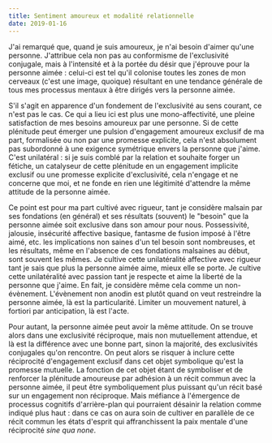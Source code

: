 ```yaml
---
title: Sentiment amoureux et modalité relationnelle
date: 2019-01-16
---
```


J'ai remarqué que, quand je suis amoureux, je n'ai besoin d'aimer qu'une personne. J'attribue cela non pas au conformisme de l'exclusivité conjugale, mais à l'intensité et à la portée du désir que j'éprouve pour la personne aimée : celui-ci est tel qu'il colonise toutes les zones de mon cerveaux (c'est une image, quoique) résultant en une tendance générale de tous mes processus mentaux à être dirigés vers la personne aimée.

S'il s'agit en apparence d'un fondement de l'exclusivité au sens courant, ce n'est pas le cas. Ce qui a lieu ici est plus une mono-affectivité, une pleine satisfaction de mes besoins amoureux par une personne. Si de cette plénitude peut émerger une pulsion d'engagement amoureux exclusif de ma part, formalisée ou non par une promesse explicite, cela n'est absolument pas subordonné à une exigence symétrique envers la personne que j'aime. C'est unilatéral : si je suis comblé par la relation et souhaite forger un fétiche, un catalyseur de cette plénitude en un engagement implicite exclusif ou une promesse explicite d'exclusivité, cela n'engage et ne concerne que moi, et ne fonde en rien une légitimité d'attendre la même attitude de la personne aimée.

Ce point est pour ma part cultivé avec rigueur, tant je considère malsain par ses fondations (en général) et ses résultats (souvent) le "besoin" que la personne aimée soit exclusive dans son amour pour nous. Possessivité, jalousie, insécurité affective basique, fantasme de fusion imposé à l'être aimé, etc. les implications non saines d'un tel besoin sont nombreuses, et les résultats, même en l'absence de ces fondations malsaines au début, sont souvent les mêmes. Je cultive cette unilatéralité affective avec rigueur tant je sais que plus la personne aimée aime, mieux elle se porte. Je cultive cette unilatéralité avec passion tant je respecte et aime la liberté de la personne que j'aime. En fait, je considère même cela comme un non-évènement. L'évènement non anodin est plutôt quand on veut restreindre la personne aimée, là est la particularité. Limiter un mouvement naturel, à fortiori par anticipation, là est l'acte.

Pour autant, la personne aimée peut avoir la même attitude. On se trouve alors dans une exclusivité réciproque, mais non mutuellement attendue, et là est la différence avec une bonne part, sinon la majorité, des exclusivités conjugales qu'on rencontre. On peut alors se risquer à inclure cette réciprocité d'engagement exclusif dans cet objet symbolique qu'est la promesse mutuelle. La fonction de cet objet étant de symboliser et de renforcer la plénitude amoureuse par adhésion à un récit commun avec la personne aimée, il peut être symboliquement plus puissant qu'un récit basé sur un engagement non réciproque. Mais méfiance à l'émergence de processus cognitifs d'arrière-plan qui pourraient désainir la relation comme indiqué plus haut : dans ce cas on aura soin de cultiver en parallèle de ce récit commun les états d'esprit qui affranchissent la paix mentale d'une réciprocité *sine qua none*.
